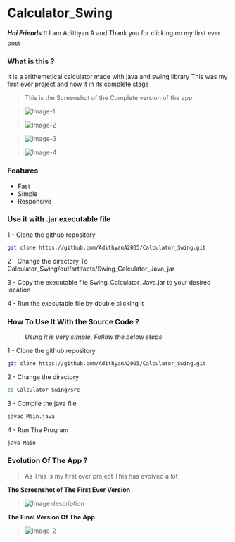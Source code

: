 # Calculator_Swing

**_Hai Friends_** ❗❗
I am Adithyan A and Thank you for clicking on my first ever post

### **What is this ?**
It is a arithemetical calculator made with java and swing library
This was my first ever project and now it in its complete stage
> This is the Screenshot of the Complete version of the app

> ![Image-1](https://dev-to-uploads.s3.amazonaws.com/uploads/articles/r1q2tleez0rilsjpscgk.png)

> ![Image-2](https://dev-to-uploads.s3.amazonaws.com/uploads/articles/0q7t0i650mfqsl1pa6iy.png)

> ![Image-3](https://dev-to-uploads.s3.amazonaws.com/uploads/articles/jcdwi0h9ltfmq20tpk0m.png)

> ![Image-4](https://dev-to-uploads.s3.amazonaws.com/uploads/articles/74vc81ysenqeet12wobv.png)

### **Features**
- Fast
- Simple
- Responsive

### **Use it with .jar executable file**
1 - Clone the github repository 
```bash
git clone https://github.com/AdithyanA2005/Calculator_Swing.git
```

2 - Change the directory To Calculator_Swing/out/artifacts/Swing_Calculator_Java_jar

3 - Copy the executable file Swing_Calculator_Java.jar to your desired location

4 - Run the executable file by double clicking it


### **How To Use It With the Source Code ?**
> _**Using it is very simple, Follow the below steps**_

1 - Clone the github repository
```bash 
git clone https://github.com/AdithyanA2005/Calculator_Swing.git
```

2 - Change the directory
```bash
cd Calculator_Swing/src
```

3 - Compile the java file
```bash
javac Main.java
```
4 - Run The Program 
```bash
java Main
```

### Evolution Of The App ?
> As This is my first ever project
> This has evolved a lot

**The Screenshot of The First Ever Version**
> ![Image description](https://dev-to-uploads.s3.amazonaws.com/uploads/articles/24k68eefhxsi53ad5wld.png)

**The Final Version Of The App**
> ![Image-2](https://dev-to-uploads.s3.amazonaws.com/uploads/articles/0q7t0i650mfqsl1pa6iy.png)
